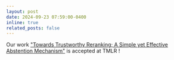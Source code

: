 ```yaml
---
layout: post
date: 2024-09-23 07:59:00-0400
inline: true
related_posts: false
---
```


Our work ["Towards Trustworthy Reranking; A Simple yet Effective Abstention Mechanism"](https://arxiv.org/abs/2402.12997) is accepted at TMLR !
